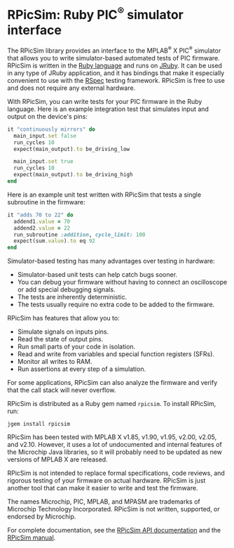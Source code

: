# RPicSim: Ruby PIC<sup>®</sup> simulator interface

The RPicSim library provides an interface to the MPLAB<sup>®</sup> X PIC<sup>®</sup> simulator that allows you to write simulator-based automated tests of PIC firmware.
RPicSim is written in the [Ruby language](http://ruby-lang.org) and runs on [JRuby](http://jruby.org).
It can be used in any type of JRuby application, and it has bindings that make it especially convenient to use with the [RSpec](http://rspec.info) testing framework.
RPicSim is free to use and does not require any external hardware.

With RPicSim, you can write tests for your PIC firmware in the Ruby language.  Here is an example integration test that simulates input and output on the device's pins:

```ruby
it "continuously mirrors" do
  main_input.set false
  run_cycles 10
  expect(main_output).to be_driving_low

  main_input.set true
  run_cycles 10
  expect(main_output).to be_driving_high
end
```

Here is an example unit test written with RPicSim that tests a single subroutine in the firmware:

```ruby
it "adds 70 to 22" do
  addend1.value = 70
  addend2.value = 22
  run_subroutine :addition, cycle_limit: 100
  expect(sum.value).to eq 92
end
```

Simulator-based testing has many advantages over testing in hardware:

* Simulator-based unit tests can help catch bugs sooner.
* You can debug your firmware without having to connect an oscilloscope or add special debugging signals.
* The tests are inherently deterministic.
* The tests usually require no extra code to be added to the firmware.

RPicSim has features that allow you to:

* Simulate signals on inputs pins.
* Read the state of output pins.
* Run small parts of your code in isolation.
* Read and write from variables and special function registers (SFRs).
* Monitor all writes to RAM.
* Run assertions at every step of a simulation.

For some applications, RPicSim can also analyze the firmware and verify that the call stack will never overflow.

RPicSim is distributed as a Ruby gem named `rpicsim`.  To install RPicSim, run:

    jgem install rpicsim


RPicSim has been tested with MPLAB X v1.85, v1.90, v1.95, v2.00, v2.05, and v2.10.
However, it uses a lot of undocumented and internal features of the Microchip Java libraries, so it will probably need to be updated as new versions of MPLAB X are released.

RPicSim is not intended to replace formal specifications, code reviews, and rigorous testing of your firmware on actual hardware.
RPicSim is just another tool that can make it easier to write and test the firmware.

The names Microchip, PIC, MPLAB, and MPASM are trademarks of Microchip Technology Incorporated.  RPicSim is not written, supported, or endorsed by Microchip.

<github>For complete documentation, see the [RPicSim API documentation](http://pololu.github.io/rpicsim/_index.html) and the [RPicSim manual](http://pololu.github.io/rpicsim/file.Manual.html).</github>


